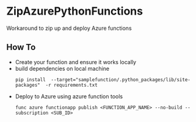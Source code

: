 # ZipAzurePythonFunctions
Workaround to zip up and deploy Azure functions


## How To
- Create your function and ensure it works locally
- build dependencies on local machine
    ```
    pip install  --target="samplefunction/.python_packages/lib/site-packages"  -r requirements.txt
    ```
- Deploy to Azure using azure function tools
    ```
    func azure functionapp publish <FUNCTION_APP_NAME> --no-build --subscription <SUB_ID>
    ```